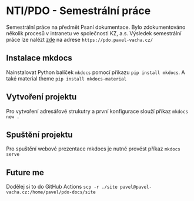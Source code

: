 # NTI/PDO - Semestrální práce
Semestrální práce na předmět Psaní dokumentace. Bylo zdokumentováno několik procesů v intranetu ve společnosti KZ, a.s. Výsledek semestrální práce lze nalézt [zde](https://pdo.pavel-vacha.cz/) na adrese `https://pdo.pavel-vacha.cz/`

## Instalace mkdocs
Nainstalovat Python balíček `mkdocs` pomocí příkazu `pip install mkdocs`. A také material theme `pip install mkdocs-material`

## Vytvoření projektu
Pro vytvoření adresářové strukutry a první konfigurace slouží příkaz `mkdocs new .`

## Spuštění projektu
Pro spuštění webové prezentace mkdocs je nutné provést příkaz `mkdocs serve`

## Future me
Dodělej si to do GitHub Actions `scp -r ./site pavel@pavel-vacha.cz:/home/pavel/pdo-docs/site`